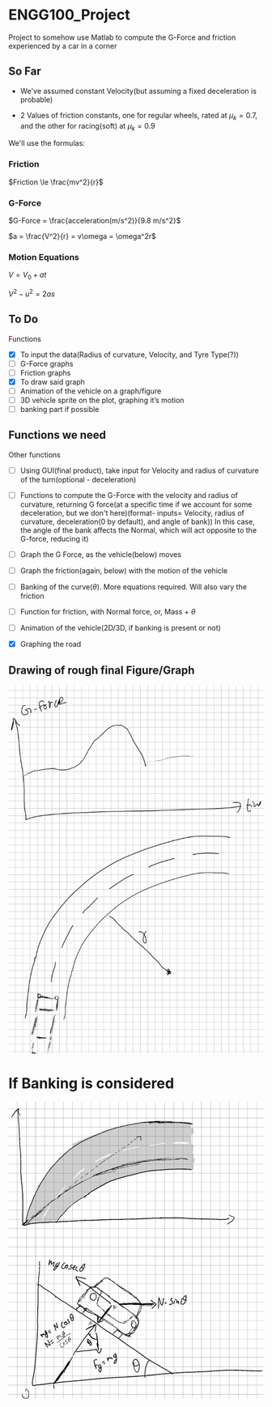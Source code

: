 # ENGG100_Project
Project to somehow use Matlab to compute the G-Force and friction experienced by a car in a corner

## So Far
- We've assumed constant Velocity(but assuming a fixed deceleration is probable)

- 2 Values of friction constants, one for regular wheels, rated at $\mu_k=0.7$, and the other for racing(soft) at $\mu_k=0.9$

We'll use the formulas: 
### Friction
$Friction \le \frac{mv^2}{r}$

### G-Force
$G-Force = \frac{acceleration(m/s^2)}{9.8 m/s^2}$

$a = \frac{V^2}{r} = v\omega = \omega^2r$
### Motion Equations

$V = V_0 + at$

$V^2-u^2 = 2as$

## To Do
 Functions
- [x] To input the data(Radius of curvature, Velocity, and Tyre Type(?))
- [ ] G-Force graphs
- [ ] Friction graphs
- [x] To draw said graph
- [ ] Animation of the vehicle on a graph/figure
- [ ] 3D vehicle sprite on the plot, graphing it’s motion
- [ ] banking part if possible

## Functions we need
 Other functions
- [ ] Using GUI(final product), take input for Velocity and radius of curvature of the turn(optional - deceleration) 
- [ ] Functions to compute the G-Force with the velocity and radius of curvature, returning G force(at a specific time 
if we account for some deceleration, but we don't here)(format- inputs= Velocity, radius of curvature, deceleration(0 by default), and angle of bank))
In this case, the angle of the bank affects the Normal, which will act opposite to the G-force, reducing it)
- [ ] Graph the G Force, as the vehicle(below) moves
- [ ] Graph the friction(again, below) with the motion of the vehicle
- [ ] Banking of the curve($\theta$). More equations required. Will also vary the friction
- [ ] Function for friction, with Normal force, or, Mass + $\theta$
- [ ] Animation of the vehicle(2D/3D, if banking is present or not)
- [x] Graphing the road


## Drawing of rough final Figure/Graph
![Rough Representation of the end result/Figure](/Pic.jpg)

# If Banking is considered
![Rough Drawing and hopefully correct equations](/Bank.jpg) 